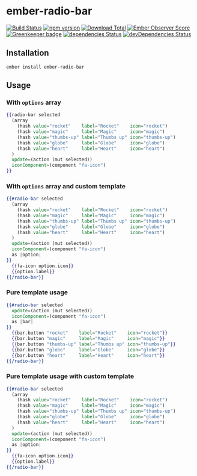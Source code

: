 # ember-radio-bar

[![Build Status](https://travis-ci.org/buschtoens/ember-radio-bar.svg)](https://travis-ci.org/buschtoens/ember-radio-bar)
[![npm version](https://badge.fury.io/js/ember-radio-bar.svg)](http://badge.fury.io/js/ember-radio-bar)
[![Download Total](https://img.shields.io/npm/dt/ember-radio-bar.svg)](http://badge.fury.io/js/ember-radio-bar)
[![Ember Observer Score](https://emberobserver.com/badges/ember-radio-bar.svg)](https://emberobserver.com/addons/ember-radio-bar)
[![Greenkeeper badge](https://badges.greenkeeper.io/buschtoens/ember-radio-bar.svg)](https://greenkeeper.io/)
[![dependencies Status](https://david-dm.org/buschtoens/ember-radio-bar/status.svg)](https://david-dm.org/buschtoens/ember-radio-bar)
[![devDependencies Status](https://david-dm.org/buschtoens/ember-radio-bar/dev-status.svg)](https://david-dm.org/buschtoens/ember-radio-bar?type=dev)

## Installation

```
ember install ember-radio-bar
```

## Usage

### With `options` array

```hbs
{{radio-bar selected
  (array
    (hash value="rocket"    label="Rocket"    icon="rocket")
    (hash value="magic"     label="Magic"     icon="magic")
    (hash value="thumbs-up" label="Thumbs up" icon="thumbs-up")
    (hash value="globe"     label="Globe"     icon="globe")
    (hash value="heart"     label="Heart"     icon="heart")
  )
  update=(action (mut selected))
  iconComponent=(component "fa-icon")
}}
```

### With `options` array and custom template

```hbs
{{#radio-bar selected
  (array
    (hash value="rocket"    label="Rocket"    icon="rocket")
    (hash value="magic"     label="Magic"     icon="magic")
    (hash value="thumbs-up" label="Thumbs up" icon="thumbs-up")
    (hash value="globe"     label="Globe"     icon="globe")
    (hash value="heart"     label="Heart"     icon="heart")
  )
  update=(action (mut selected))
  iconComponent=(component "fa-icon")
  as |option|
}}
  {{fa-icon option.icon}}
  {{option.label}}
{{/radio-bar}}
```

### Pure template usage

```hbs
{{#radio-bar selected
  update=(action (mut selected))
  iconComponent=(component "fa-icon")
  as |bar|
}}
  {{bar.button "rocket"    label="Rocket"    icon="rocket"}}
  {{bar.button "magic"     label="Magic"     icon="magic"}}
  {{bar.button "thumbs-up" label="Thumbs up" icon="thumbs-up"}}
  {{bar.button "globe"     label="Globe"     icon="globe"}}
  {{bar.button "heart"     label="Heart"     icon="heart"}}
{{/radio-bar}}
```

### Pure template usage with custom template

```hbs
{{#radio-bar selected
  (array
    (hash value="rocket"    label="Rocket"    icon="rocket")
    (hash value="magic"     label="Magic"     icon="magic")
    (hash value="thumbs-up" label="Thumbs up" icon="thumbs-up")
    (hash value="globe"     label="Globe"     icon="globe")
    (hash value="heart"     label="Heart"     icon="heart")
  )
  update=(action (mut selected))
  iconComponent=(component "fa-icon")
  as |option|
}}
  {{fa-icon option.icon}}
  {{option.label}}
{{/radio-bar}}
```
